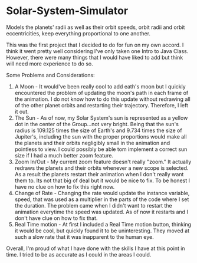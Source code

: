 # Solar-System-Simulator
Models the planets' radii as well as their orbit speeds, orbit radii and orbit eccentricities, keep everything proportional to one another.

This was the first project that I decided to do for fun on my own accord. I think it went pretty well considering I've only taken one Intro to Java Class. However, there were many things that I would have liked to add but think will need more experience to do so.

Some Problems and Considerations:
1) A Moon - It would've been really cool to add eath's moon but I quickly encountered the problem of updating the moon's path in each frame of the animation. I do not know how to do this update without redrawing all of the other planet orbits and restarting their trajectory. Therefore, I left it out.
2) The Sun - As of now, my Solar System's sun is represented as a yellow dot in the center of the Group...not very bright. Being that the sun's radius is 109.125 times the size of Earth's and 9.734 times the size of Jupiter's, including the sun with the proper proportions would make all the planets and their orbits negligibly small in the animation and pointless to view. I could possibly be able tom implement a correct sun size if I had a much better zoom feature.
3) Zoom In/Out - My current zoom feature doesn't really "zoom." It actually redraws the planets and their orbits whenever a new scope is selected. As a result the planets restart their animation when I don't really want them to. Its not that big of deal but it would be nice to fix. To be honest I have no clue on how to fix this right now.
4) Change of Rate - Changing the rate would update the instance variable, speed, that was used as a multiplier in the parts of the code where I set the duration. The problem came when I didn't want to restart the animation everytime the speed was updated. As of now it restarts and I don't have clue on how to fix that.
5) Real Time motion - At first I included a Real Time motion button, thinking it would be cool, but quickly found it to be uninteresting. They moved at such a slow rate that it was inapparent to the human eye. 

Overall, I'm proud of what I have done with the skills I have at this point in time. I tried to be as accurate as I could in the areas I could.
